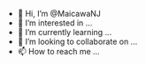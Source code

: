 - 👋 Hi, I’m @MaicawaNJ
- 👀 I’m interested in ...
- 🌱 I’m currently learning ...
- 💞️ I’m looking to collaborate on ...
- 📫 How to reach me ...

<!---
MaicawaNJ/MaicawaNJ is a ✨ special ✨ repository because its `README.md` (this file) appears on your GitHub profile.
You can click the Preview link to take a look at your changes.
--->
